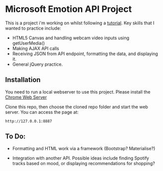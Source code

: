# Microsoft Emotion API Project

This is a project i'm working on whilst following a [tutorial](https://onextrapixel.com/build-live-emotions-capture-app-using-emotions-api-part-ii/). Key skills that I wanted to practice include:

* HTML5 Canvas and handling webcam video inputs using getUserMedia()
* Making AJAX API calls
* Receiving JSON from API endpoint, formatting the data, and displaying it.
* General jQuery practice.

## Installation

You need to run a local webserver to use this project. Please install the [Chrome Web Server](https://chrome.google.com/webstore/detail/web-server-for-chrome/ofhbbkphhbklhfoeikjpcbhemlocgigb?hl=en)

Clone this repo, then choose the cloned repo folder and start the web server. You can access the page at:

`http://127.0.0.1:8887`

## To Do:

* Formatting and HTML work via a framework (Bootstrap? Materialise?)

* Integration with another API. Possible ideas include finding Spotify tracks based on mood, or displaying recommendations for shopping?